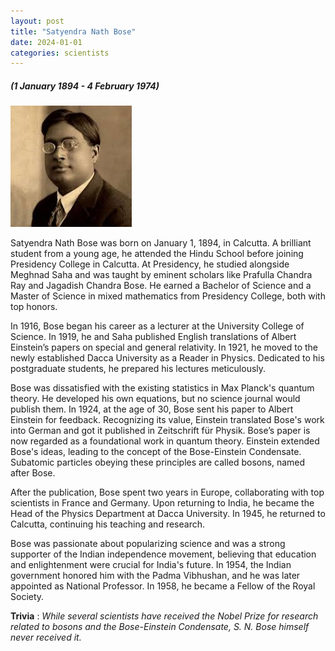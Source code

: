 ```yaml
---
layout: post
title: "Satyendra Nath Bose"
date: 2024-01-01
categories: scientists
---
```

##### (1 January 1894 - 4 February 1974)

<img src="/images/satyendra-nath-bose.jpeg" alt="Satyendra Nath Bose Image" class="circular-img" />

Satyendra Nath Bose was born on January 1, 1894, in Calcutta. A brilliant student from a young age, he attended the Hindu School before joining Presidency College in Calcutta. At Presidency, he studied alongside Meghnad Saha and was taught by eminent scholars like Prafulla Chandra Ray and Jagadish Chandra Bose. He earned a Bachelor of Science and a Master of Science in mixed mathematics from Presidency College, both with top honors.

In 1916, Bose began his career as a lecturer at the University College of Science. In 1919, he and Saha published English translations of Albert Einstein’s papers on special and general relativity. In 1921, he moved to the newly established Dacca University as a Reader in Physics. Dedicated to his postgraduate students, he prepared his lectures meticulously.

Bose was dissatisfied with the existing statistics in Max Planck's quantum theory. He developed his own equations, but no science journal would publish them. In 1924, at the age of 30, Bose sent his paper to Albert Einstein for feedback. Recognizing its value, Einstein translated Bose's work into German and got it published in Zeitschrift für Physik. Bose’s paper is now regarded as a foundational work in quantum theory. Einstein extended Bose's ideas, leading to the concept of the Bose-Einstein Condensate. Subatomic particles obeying these principles are called bosons, named after Bose.

After the publication, Bose spent two years in Europe, collaborating with top scientists in France and Germany. Upon returning to India, he became the Head of the Physics Department at Dacca University. In 1945, he returned to Calcutta, continuing his teaching and research.

Bose was passionate about popularizing science and was a strong supporter of the Indian independence movement, believing that education and enlightenment were crucial for India's future. In 1954, the Indian government honored him with the Padma Vibhushan, and he was later appointed as National Professor. In 1958, he became a Fellow of the Royal Society.

__Trivia__ : *While several scientists have received the Nobel Prize for research related to bosons and the Bose-Einstein Condensate, S. N. Bose himself never received it.*
